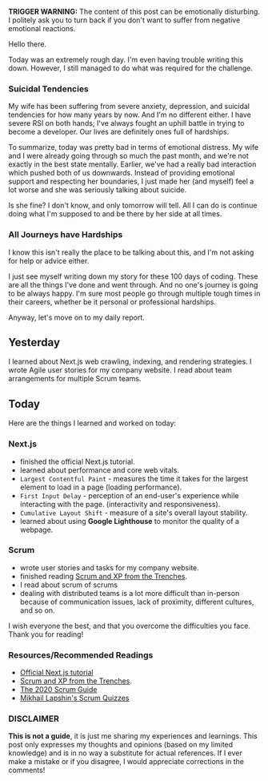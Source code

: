 **TRIGGER WARNING:** The content of this post can be emotionally disturbing. I politely ask you to turn back if you don't want to suffer from negative emotional reactions.

Hello there.

Today was an extremely rough day. I'm even having trouble writing this down. However, I still managed to do what was required for the challenge.

### Suicidal Tendencies

My wife has been suffering from severe anxiety, depression, and suicidal tendencies for how many years by now. And I'm no different either. I have severe RSI on both hands; I've always fought an uphill battle in trying to become a developer. Our lives are definitely ones full of hardships.

To summarize, today was pretty bad in terms of emotional distress. My wife and I were already going through so much the past month, and we're not exactly in the best state mentally. Earlier, we've had a really bad interaction which pushed both of us downwards. Instead of providing emotional support and respecting her boundaries, I just made her (and myself) feel a lot worse and she was seriously talking about suicide.

Is she fine? I don't know, and only tomorrow will tell. All I can do is continue doing what I'm supposed to and be there by her side at all times.

### All Journeys have Hardships

I know this isn't really the place to be talking about this, and I'm not asking for help or advice either.

I just see myself writing down my story for these 100 days of coding. These are all the things I've done and went through. And no one's journey is going to be always happy. I'm sure most people go through multiple tough times in their careers, whether be it personal or professional hardships.

Anyway, let's move on to my daily report.

## Yesterday

I learned about Next.js web crawling, indexing, and rendering strategies. I wrote Agile user stories for my company website. I read about team arrangements for multiple Scrum teams.

## Today

Here are the things I learned and worked on today:

### Next.js

- finished the official Next.js tutorial.
- learned about performance and core web vitals.
- `Largest Contentful Paint` - measures the time it takes for the largest element to load in a page (loading performance).
- `First Input Delay` - perception of an end-user's experience while interacting with the page. (interactivity and responsiveness).
- `Cumulative Layout Shift` - measure of a site's overall layout stability.
- learned about using **Google Lighthouse** to monitor the quality of a webpage.

### Scrum

- wrote user stories and tasks for my company website.
- finished reading [Scrum and XP from the Trenches](https://www.infoq.com/minibooks/scrum-xp-from-the-trenches-2/).
- I read about scrum of scrums
- dealing with distributed teams is a lot more difficult than in-person because of communication issues, lack of proximity, different cultures, and so on.

I wish everyone the best, and that you overcome the difficulties you face. Thank you for reading!

### Resources/Recommended Readings

- [Official Next.js tutorial](https://nextjs.org/learn/basics/create-nextjs-app?utm_source=next-site&utm_medium=nav-cta&utm_campaign=next-website)
- [Scrum and XP from the Trenches](https://www.infoq.com/minibooks/scrum-xp-from-the-trenches-2/).
- [The 2020 Scrum Guide](https://scrumguides.org/scrum-guide.html)
- [Mikhail Lapshin's Scrum Quizzes](https://mlapshin.com/index.php/scrum-quizzes/)

### DISCLAIMER

**This is not a guide**, it is just me sharing my experiences and learnings. This post only expresses my thoughts and opinions (based on my limited knowledge) and is in no way a substitute for actual references. If I ever make a mistake or if you disagree, I would appreciate corrections in the comments!
